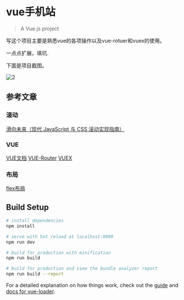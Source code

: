# vue手机站

> A Vue.js project

写这个项目主要是熟悉vue的各项操作以及vue-rotuer和vuex的使用。


一点点扩展，填坑.


下面是项目截图。

![2](https://bolg-1.oss-cn-hangzhou.aliyuncs.com/18.04.22.2.gif)



## 参考文章

### 滚动

[滑向未来（现代 JavaScript 与 CSS 滚动实现指南）](https://www.zcfy.cc/article/scroll-to-the-future)

### VUE
[VUE文档](https://cn.vuejs.org/v2/api/)
[VUE-Router](https://router.vuejs.org/zh/guide/)
[VUEX](https://vuex.vuejs.org/zh/)

### 布局
[flex布局](http://www.ruanyifeng.com/blog/2015/07/flex-grammar.html)


## Build Setup

``` bash
# install dependencies
npm install

# serve with hot reload at localhost:8080
npm run dev

# build for production with minification
npm run build

# build for production and view the bundle analyzer report
npm run build --report
```

For a detailed explanation on how things work, check out the [guide](http://vuejs-templates.github.io/webpack/) and [docs for vue-loader](http://vuejs.github.io/vue-loader).
